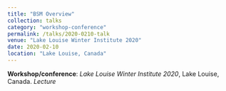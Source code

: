 ```yaml
---
title: "BSM Overview"
collection: talks
category: "workshop-conference"
permalink: /talks/2020-0210-talk
venue: "Lake Louise Winter Institute 2020"
date: 2020-02-10
location: "Lake Louise, Canada"
---
```

**Workshop/conference**: *Lake Louise Winter Institute 2020*, Lake Louise, Canada. *Lecture*


